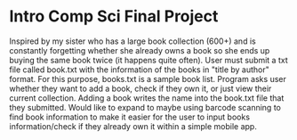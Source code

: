 # Intro Comp Sci Final Project

Inspired by my sister who has a large book collection (600+) and is constantly forgetting whether she already
owns a book so she ends up buying the same book twice (it happens quite often). User must submit a txt file called
book.txt with the information of the books in "title by author" format. For this purpose, books.txt is a sample book list.
Program asks user whether they want to add a book, check if they own it, or just view their current collection. Adding
a book writes the name into the book.txt file that they submitted. Would like to expand to maybe using barcode scanning
to find book information to make it easier for the user to input books information/check if they already own it within
a simple mobile app.
 
